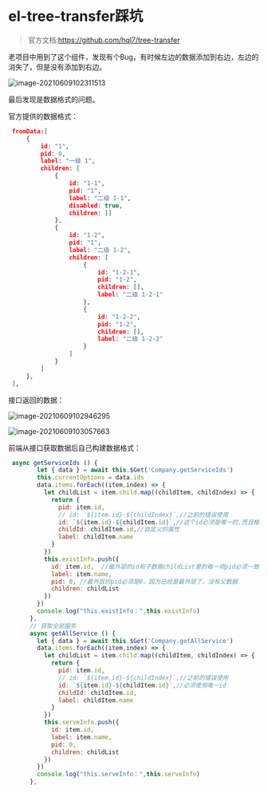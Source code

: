 # el-tree-transfer踩坑

> 官方文档:https://github.com/hql7/tree-transfer

老项目中用到了这个组件，发现有个Bug，有时候左边的数据添加到右边，左边的消失了，但是没有添加到右边。

![image-20210609102311513](https://i.loli.net/2021/06/09/6PzwldbEi3KXpeQ.png)

最后发现是数据格式的问题。

官方提供的数据格式：

```json
 fromData:[
     {
         id: "1",
         pid: 0,
         label: "一级 1",
         children: [
             {
                 id: "1-1",
                 pid: "1",
                 label: "二级 1-1",
                 disabled: true,
                 children: []
             },
             {
                 id: "1-2",
                 pid: "1",
                 label: "二级 1-2",
                 children: [
                     {
                         id: "1-2-1",
                         pid: "1-2",
                         children: [],
                         label: "二级 1-2-1"
                     },
                     {
                         id: "1-2-2",
                         pid: "1-2",
                         children: [],
                         label: "二级 1-2-2"
                     }
                 ]
             }
         ]
     },
 ],
```

接口返回的数据：

![image-20210609102946295](https://i.loli.net/2021/06/09/uy1OcaroEAHCVQ5.png)

![image-20210609103057663](https://i.loli.net/2021/06/09/bGB89yMkmgRVUS3.png)

前端从接口获取数据后自己构建数据格式：

```js
 async getServiceIds () {
        let { data } = await this.$Get('Company.getServiceIds')
        this.currentOptions = data.ids
        data.items.forEach((item,index) => {
          let childList = item.child.map((childItem, childIndex) => {
            return {
              pid: item.id,
              // id: `${item.id}-${childIndex}`,//之前的错误使用
              id: `${item.id}-${childItem.id}`,//这个id必须是唯一的,而且格式需要是：pid-id，没有pid会不能识别是哪个父层
              childId: childItem.id,//自定义的属性
              label: childItem.name
            }
          })
          this.existInfo.push({
            id: item.id,  //最外层的id和子数据childList里的每一项pid必须一致
            label: item.name,
            pid: 0, //最外层的pid必须是0，因为已经是最外层了，没有父数据
            children: childList
          })
        })
        console.log("this.existInfo：",this.existInfo)
      },
      // 获取全部服务
      async getAllService () {
        let { data } = await this.$Get('Company.getAllService')
        data.items.forEach((item,index) => {
          let childList = item.child.map((childItem, childIndex) => {
            return {
              pid: item.id,
              // id: `${item.id}-${childIndex}`,//之前的错误使用
              id: `${item.id}-${childItem.id}`,//必须使用唯一id
              childId: childItem.id,
              label: childItem.name
            }
          })
          this.serveInfo.push({
            id: item.id,
            label: item.name,
            pid: 0,
            children: childList
          })
        })
        console.log("this.serveInfo：",this.serveInfo)
      },
```

